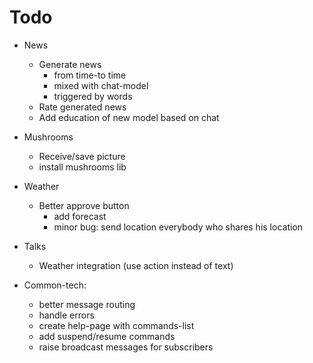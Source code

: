 # Todo
    
* News
    * Generate news 
        - from time-to time 
        - mixed with chat-model
        - triggered by words
    * Rate generated news
    * Add education of new model based on chat

* Mushrooms
    * Receive/save picture
    * install mushrooms lib
    
* Weather
    * Better approve button
       * add forecast
       * minor bug: send location everybody who shares his location
        
* Talks
    * Weather integration (use action instead of text)

* Common-tech:
    * better message routing
    * handle errors
    * create help-page with commands-list
    * add suspend/resume commands
    * raise broadcast messages for subscribers
    
    